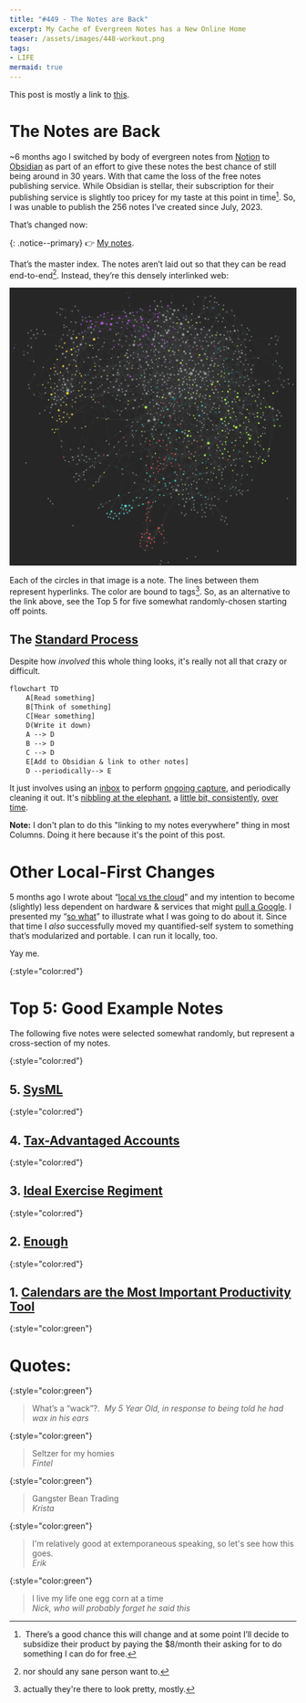 ```yaml
---
title: "#449 - The Notes are Back"
excerpt: My Cache of Evergreen Notes has a New Online Home
teaser: /assets/images/448-workout.png
tags: 
- LIFE
mermaid: true
---
```


This post is mostly a link to [this](https://gillespedia.com).

# The Notes are Back

~6 months ago I switched by body of evergreen notes from [Notion](http://notion.so) to [Obsidian](http://obsidian.md) as part of an effort to give these notes the best chance of still being around in 30 years. With that came the loss of the free notes publishing service. While Obsidian is stellar, their subscription for their publishing service is slightly too pricey for my taste at this point in time[^1]. So, I was unable to publish the 256 notes I’ve created since July, 2023.

That’s changed now: 

{: .notice--primary}
👉 [My notes](https://gillespedia.com).

That’s the master index. The notes aren’t laid out so that they can be read end-to-end[^2]. Instead, they’re this densely interlinked web:

![A messy web](/assets/images/449-notes.png)

Each of the circles in that image is a note. The lines between them represent hyperlinks. The color are bound to tags[^3]. So, as an alternative to the link above, see the Top 5 for five somewhat randomly-chosen starting off points.

## The [Standard Process](https://gillespedia.com/Standard-Processes)

Despite how *involved* this whole thing looks, it's really not all that crazy or difficult.

```mermaid
flowchart TD
    A[Read something]
    B[Think of something]
    C[Hear something]
    D(Write it down)
    A --> D
    B --> D
    C --> D
    E[Add to Obsidian & link to other notes]
    D --periodically--> E
```

It just involves using an [inbox](https://gillespedia.com/Inbox) to perform [ongoing capture](https://gillespedia.com/Ongoing-Capture), and periodically cleaning it out. It's [nibbling at the elephant](https://gillespedia.com/Minimum-Viable-Progress), a [little bit, consistently](https://gillespedia.com/Small-but-Consistent-beats-Big-but-Sporadic), [over time](https://gillespedia.com/Prefer-a-Long-Term-Philosophy).

**Note:** I don't plan to do this "linking to my notes everywhere" thing in most Columns. Doing it here because it's the point of this post.

# Other Local-First Changes

5 months ago I wrote about “[local vs the cloud](https://aarongilly.com/439/#notion--obsidian)” and my intention to become (slightly) less dependent on hardware & services that might [pull a Google](https://killedbygoogle.com). I presented my “[so what](https://aarongilly.com/439/#so-what)” to illustrate what I was going to do about it. Since that time I *also* successfully moved my quantified-self system to something that’s modularized and portable. I can run it locally, too.

Yay me.

{:style="color:red"}

# Top 5: Good Example Notes

The following five notes were selected somewhat randomly, but represent a cross-section of my notes.

{:style="color:red"}

## 5. [SysML](https://gillespedia.com/SysML)

{:style="color:red"}

## 4. [Tax-Advantaged Accounts](https://gillespedia.com/Tax-Advantaged-Accounts)

{:style="color:red"}

## 3. [Ideal Exercise Regiment](https://gillespedia.com/Ideal-Exercise-Regiment)

{:style="color:red"}

## 2. [Enough](https://gillespedia.com/Enough)

{:style="color:red"}

## 1. [Calendars are the Most Important Productivity Tool](https://gillespedia.com/Calendars-are-the-Most-Important-Productivity-Tool)

{:style="color:green"}

# **Quotes:**

{:style="color:green"}

> What’s a “wack”?.  
> <cite>My 5 Year Old, in response to being told he had wax in his ears</cite>

{:style="color:green"}

> Seltzer for my homies  
> <cite>Fintel</cite>

{:style="color:green"}

> Gangster Bean Trading  
> <cite>Krista</cite>

{:style="color:green"}

> I'm relatively good at extemporaneous speaking, so let's see how this goes.  
> <cite>Erik</cite>

{:style="color:green"}

> I live my life one egg corn at a time  
> <cite>Nick, who will probably forget he said this</cite>

[^1]: There’s a good chance this will change and at some point I’ll decide to subsidize their product by paying the $8/month their asking for to do something I can do for free.

[^2]: nor should any sane person want to.

[^3]: actually they're there to look pretty, mostly.